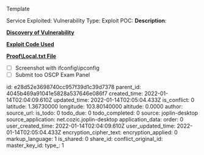 Template

Service Exploited:
Vulnerability Type:
Exploit POC:
**Description**:

**<ins>Discovery of Vulnerability</ins>**

**<ins>Exploit Code Used</ins>**

**<ins>Proof\\Local.txt File</ins>**

- [ ] Screenshot with ifconfig\\ipconfig
- [ ] Submit too OSCP Exam Panel

id: e28d52e3698740cc957f39d1c39d7378
parent_id: 4045b469a91041e5828a537646e086f7
created_time: 2022-01-14T02:04:09.610Z
updated_time: 2022-01-14T02:05:04.433Z
is_conflict: 0
latitude: 1.36730000
longitude: 103.80140000
altitude: 0.0000
author: 
source_url: 
is_todo: 0
todo_due: 0
todo_completed: 0
source: joplin-desktop
source_application: net.cozic.joplin-desktop
application_data: 
order: 0
user_created_time: 2022-01-14T02:04:09.610Z
user_updated_time: 2022-01-14T02:05:04.433Z
encryption_cipher_text: 
encryption_applied: 0
markup_language: 1
is_shared: 0
share_id: 
conflict_original_id: 
master_key_id: 
type_: 1